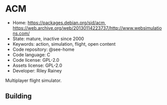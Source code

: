 # ACM

- Home: https://packages.debian.org/sid/acm, https://web.archive.org/web/20130114223737/http://www.websimulations.com/
- State: mature, inactive since 2000
- Keywords: action, simulation, flight, open content
- Code repository: @see-home
- Code language: C
- Code license: GPL-2.0
- Assets license: GPL-2.0
- Developer: Riley Rainey

Multiplayer flight simulator.

## Building
